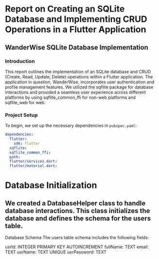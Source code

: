 # Report on Creating an SQLite Database and Implementing CRUD Operations in a Flutter Application
## WanderWise SQLite Database Implementation

### Introduction
This report outlines the implementation of an SQLite database and CRUD (Create, Read, Update, Delete) operations within a Flutter application. The application in question, WanderWise, incorporates user authentication and profile management features. We utilized the sqflite package for database interactions and provided a seamless user experience across different platforms by using sqflite_common_ffi for non-web platforms and sqflite_web for web.

### Project Setup
To begin, we set up the necessary dependencies in `pubspec.yaml`:

```yaml
dependencies:
  flutter:
    sdk: flutter
  sqflite:
  sqflite_common_ffi:
  path:
  flutter/services.dart:
  flutter/material.dart:
```
# Database Initialization
## We created a DatabaseHelper class to handle database interactions. This class initializes the database and defines the schema for the users table.

Database Schema
The users table schema includes the following fields:

usrId: INTEGER PRIMARY KEY AUTOINCREMENT
fullName: TEXT
email: TEXT
usrName: TEXT UNIQUE
usrPassword: TEXT
